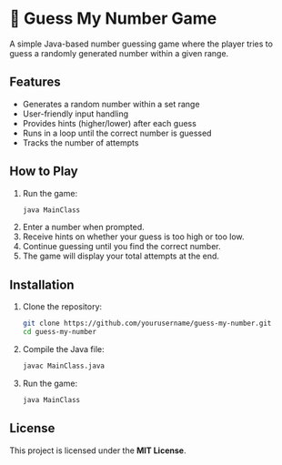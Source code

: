 # 🎲 Guess My Number Game  

A simple Java-based number guessing game where the player tries to guess a randomly generated number within a given range.  

## Features  
- Generates a random number within a set range  
- User-friendly input handling  
- Provides hints (higher/lower) after each guess  
- Runs in a loop until the correct number is guessed  
- Tracks the number of attempts  

## How to Play  
1. Run the game:  
   ```sh
   java MainClass
   ```
2. Enter a number when prompted.  
3. Receive hints on whether your guess is too high or too low.  
4. Continue guessing until you find the correct number.  
5. The game will display your total attempts at the end.  

## Installation  
1. Clone the repository:  
   ```sh
   git clone https://github.com/yourusername/guess-my-number.git
   cd guess-my-number
   ```
2. Compile the Java file:  
   ```sh
   javac MainClass.java
   ```
3. Run the game:  
   ```sh
   java MainClass
   ```

## License  
This project is licensed under the **MIT License**.  
